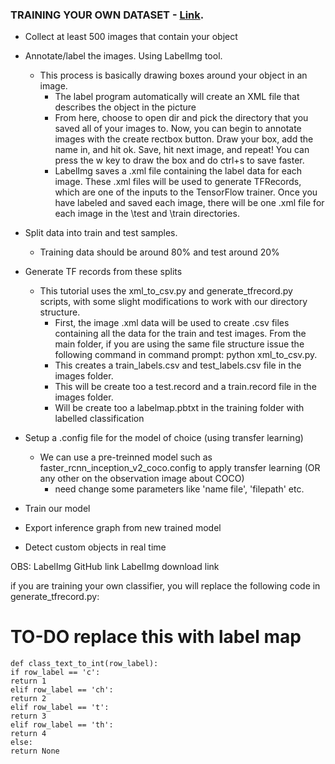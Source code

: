 ### TRAINING YOUR OWN DATASET - [Link](http://pylessons.com/Tensorflow-object-detection-installation/).

* Collect at least 500 images that contain your object
* Annotate/label the images. Using LabelImg tool.
  * This process is basically drawing boxes around your object in an image.
	* The label program automatically will create an XML file that describes the object in the picture
	* From here, choose to open dir and pick the directory that you saved all of your images to. Now, you can begin to annotate images with the create rectbox button. Draw your box, add the name in, and hit ok. Save, hit next image, and repeat! You can press the w key to draw the box and do ctrl+s to save faster.
	* LabelImg saves a .xml file containing the label data for each image. These .xml files will be used to generate TFRecords, which are one of the inputs to the TensorFlow trainer. Once you have labeled and saved each image, there will be one .xml file for each image in the \test and \train directories.

* Split data into train and test samples.
  * Training data should be around 80% and test around 20%

* Generate TF records from these splits
    * This tutorial uses the xml_to_csv.py and generate_tfrecord.py scripts, with some slight modifications to work with our directory structure.
		* First, the image .xml data will be used to create .csv files containing all the data for the train and test images. From the main folder, if you are using the same file structure issue the following command in command prompt: python xml_to_csv.py.
		* This creates a train_labels.csv and test_labels.csv file in the images folder.
		* This will be create too a test.record and a train.record file in the images folder.
		* Will be create too a labelmap.pbtxt in the training folder with labelled classification

* Setup a .config file for the model of choice (using transfer learning)
  * We can use a pre-treinned model such as faster_rcnn_inception_v2_coco.config to apply transfer learning (OR any other on the observation image about COCO)
	* need change some parameters like 'name file', 'filepath' etc.

* Train our model
* Export inference graph from new trained model
* Detect custom objects in real time


OBS:
LabelImg GitHub link
LabelImg download link

if you are training your own classifier, you will replace the following code in generate_tfrecord.py:


# TO-DO replace this with label map
```
def class_text_to_int(row_label):
if row_label == 'c':
return 1
elif row_label == 'ch':
return 2
elif row_label == 't':
return 3
elif row_label == 'th':
return 4
else:
return None
```
